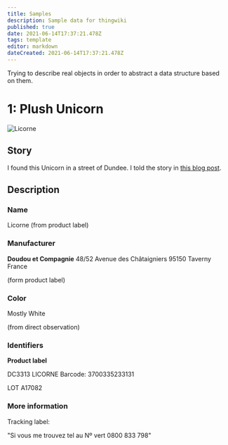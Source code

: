 ```yaml
---
title: Samples
description: Sample data for thingwiki
published: true
date: 2021-06-14T17:37:21.478Z
tags: template
editor: markdown
dateCreated: 2021-06-14T17:37:21.478Z
---
```


Trying to describe real objects in order to abstract a data structure based on them.

# 1: Plush Unicorn

![Licorne](https://is.efeefe.me/user/pages/03.opendott/generous-city/vert-01.jpg)

## Story

I found this Unicorn in a street of Dundee. I told the story in [this blog post](https://is.efeefe.me/opendott/generous-city).

## Description

### Name

Licorne (from product label)

### Manufacturer

**Doudou et Compagnie**
48/52 Avenue des Châtaigniers
95150 Taverny
France

(form product label)

### Color

Mostly White

(from direct observation)

### Identifiers

**Product label**

DC3313
LICORNE
Barcode: 3700335233131

LOT A17082

### More information

Tracking label:

"Si vous me trouvez tel au Nº vert 0800 833 798"
